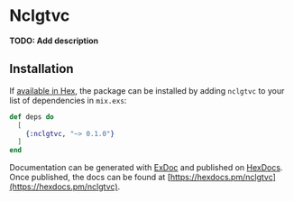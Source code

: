 # Nclgtvc

**TODO: Add description**

## Installation

If [available in Hex](https://hex.pm/docs/publish), the package can be installed
by adding `nclgtvc` to your list of dependencies in `mix.exs`:

```elixir
def deps do
  [
    {:nclgtvc, "~> 0.1.0"}
  ]
end
```

Documentation can be generated with [ExDoc](https://github.com/elixir-lang/ex_doc)
and published on [HexDocs](https://hexdocs.pm). Once published, the docs can
be found at [https://hexdocs.pm/nclgtvc](https://hexdocs.pm/nclgtvc).

